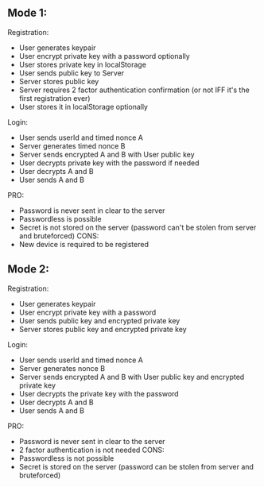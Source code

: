 ## Mode 1:
Registration:
 - User generates keypair
 - User encrypt private key with a password optionally
 - User stores private key in localStorage
 - User sends public key to Server
 - Server stores public key
 - Server requires 2 factor authentication confirmation (or not IFF it's the first registration ever)
 - User stores it in localStorage optionally

Login:
 - User sends userId and timed nonce A
 - Server generates timed nonce B
 - Server sends encrypted A and B with User public key
 - User decrypts private key with the password if needed
 - User decrypts A and B
 - User sends A and B

PRO:
 - Password is never sent in clear to the server
 - Passwordless is possible
 - Secret is not stored on the server (password can't be stolen from server and bruteforced)
CONS:
 - New device is required to be registered


## Mode 2:

Registration:
 - User generates keypair
 - User encrypt private key with a password
 - User sends public key and encrypted private key
 - Server stores public key and encrypted private key

Login:
 - User sends userId and timed nonce A
 - Server generates nonce B
 - Server sends encrypted A and B with User public key and encrypted private key
 - User decrypts the private key with the password
 - User decrypts A and B
 - User sends A and B

PRO:
 - Password is never sent in clear to the server
 - 2 factor authentication is not needed
CONS:
 - Passwordless is not possible
 - Secret is stored on the server (password can be stolen from server and bruteforced)
